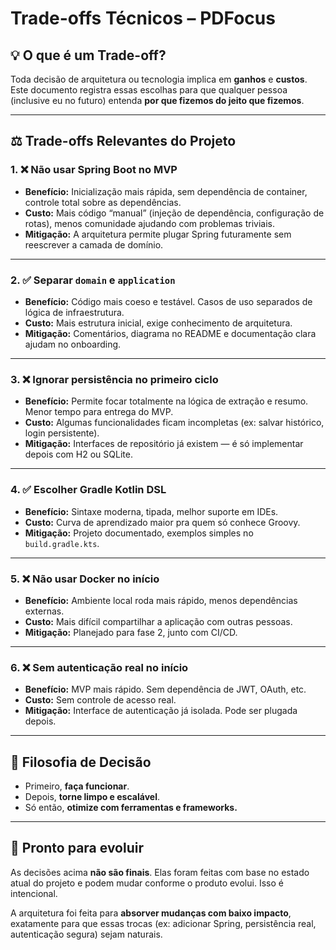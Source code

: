 # Trade-offs Técnicos – PDFocus

## 💡 O que é um Trade-off?

Toda decisão de arquitetura ou tecnologia implica em **ganhos** e **custos**. Este documento registra essas escolhas para que qualquer pessoa (inclusive eu no futuro) entenda **por que fizemos do jeito que fizemos**.

---

## ⚖️ Trade-offs Relevantes do Projeto

### 1. ❌ Não usar Spring Boot no MVP

- **Benefício:** Inicialização mais rápida, sem dependência de container, controle total sobre as dependências.
- **Custo:** Mais código “manual” (injeção de dependência, configuração de rotas), menos comunidade ajudando com problemas triviais.
- **Mitigação:** A arquitetura permite plugar Spring futuramente sem reescrever a camada de domínio.

---

### 2. ✅ Separar `domain` e `application`

- **Benefício:** Código mais coeso e testável. Casos de uso separados de lógica de infraestrutura.
- **Custo:** Mais estrutura inicial, exige conhecimento de arquitetura.
- **Mitigação:** Comentários, diagrama no README e documentação clara ajudam no onboarding.

---

### 3. ❌ Ignorar persistência no primeiro ciclo

- **Benefício:** Permite focar totalmente na lógica de extração e resumo. Menor tempo para entrega do MVP.
- **Custo:** Algumas funcionalidades ficam incompletas (ex: salvar histórico, login persistente).
- **Mitigação:** Interfaces de repositório já existem — é só implementar depois com H2 ou SQLite.

---

### 4. ✅ Escolher Gradle Kotlin DSL

- **Benefício:** Sintaxe moderna, tipada, melhor suporte em IDEs.
- **Custo:** Curva de aprendizado maior pra quem só conhece Groovy.
- **Mitigação:** Projeto documentado, exemplos simples no `build.gradle.kts`.

---

### 5. ❌ Não usar Docker no início

- **Benefício:** Ambiente local roda mais rápido, menos dependências externas.
- **Custo:** Mais difícil compartilhar a aplicação com outras pessoas.
- **Mitigação:** Planejado para fase 2, junto com CI/CD.

---

### 6. ❌ Sem autenticação real no início

- **Benefício:** MVP mais rápido. Sem dependência de JWT, OAuth, etc.
- **Custo:** Sem controle de acesso real.
- **Mitigação:** Interface de autenticação já isolada. Pode ser plugada depois.

---

## 🤖 Filosofia de Decisão

- Primeiro, **faça funcionar**.
- Depois, **torne limpo e escalável**.
- Só então, **otimize com ferramentas e frameworks.**

---

## 🧭 Pronto para evoluir

As decisões acima **não são finais**. Elas foram feitas com base no estado atual do projeto e podem mudar conforme o produto evolui. Isso é intencional.

A arquitetura foi feita para **absorver mudanças com baixo impacto**, exatamente para que essas trocas (ex: adicionar Spring, persistência real, autenticação segura) sejam naturais.

